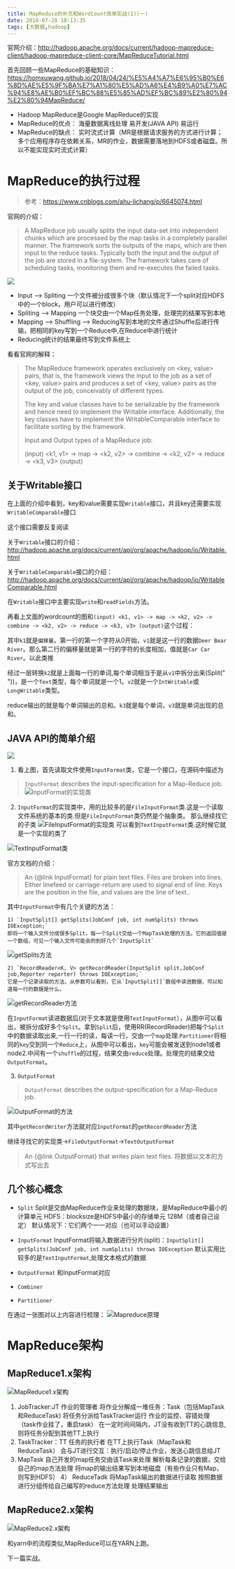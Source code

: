 ```yaml
---
title: MapReduce的补充和WordCount简单实战(1)(一)
date: 2018-07-28 18:13:35
tags: [大数据,hadoop]
---
```

官网介绍：http://hadoop.apache.org/docs/current/hadoop-mapreduce-client/hadoop-mapreduce-client-core/MapReduceTutorial.html

首先回顾一些MapReduce的基础知识：
https://homxuwang.github.io/2018/04/24/%E5%A4%A7%E6%95%B0%E6%8D%AE%E5%9F%BA%E7%A1%80%E5%AD%A6%E4%B9%A0%E7%AC%94%E8%AE%B0%EF%BC%88%E5%85%AD%EF%BC%89%E2%80%94%E2%80%94MapReduce/
* Hadoop MapReduce是Google MapReduce的实现
* MapReduce的优点： 海量数据离线处理 易开发(JAVA API) 易运行
* MapReduce的缺点：
    实时流式计算（MR是根据请求服务的方式进行计算；多个应用程序存在依赖关系，MR的作业，数据需要落地到HDFS或者磁盘。所以不能实现实时流式计算）


# MapReduce的执行过程


>参考：https://www.cnblogs.com/ahu-lichang/p/6645074.html

官网的介绍：
>A MapReduce job usually splits the input data-set into independent chunks which are processed by the map tasks in a completely parallel manner. The framework sorts the outputs of the maps, which are then input to the reduce tasks. Typically both the input and the output of the job are stored in a file-system. The framework takes care of scheduling tasks, monitoring them and re-executes the failed tasks.

![](MapReduce的补充和WordCount简单实战(1)/1.png)

* Input --> Spliting 一个文件被分成很多个块（默认情况下一个split对应HDFS中的一个block，用户可以进行修改）
* Spliting --> Mapping 一个块交由一个Map任务处理，处理完的结果写到本地
* Mapping --> Shuffling --> Reducing写到本地的文件通过Shuffle后进行传输，把相同的key写到一个Reduce中,在Reduce中进行统计
* Reducing统计的结果最终写到文件系统上

看看官网的解释：
>The MapReduce framework operates exclusively on <key, value> pairs, that is, the framework views the input to the job as a set of <key, value> pairs and produces a set of <key, value> pairs as the output of the job, conceivably of different types.
>
>The key and value classes have to be serializable by the framework and hence need to implement the Writable interface. Additionally, the key classes have to implement the WritableComparable interface to facilitate sorting by the framework.
>
>Input and Output types of a MapReduce job:
>
>(input) <k1, v1> -> map -> <k2, v2> -> combine -> <k2, v2> -> reduce -> <k3, v3> (output)

## 关于Writable接口
在上面的介绍中看到，key和value需要实现`Writable`接口，并且key还需要实现`WritableComparable`接口

这个接口需要反复阅读

关于`Writable`接口的介绍：http://hadoop.apache.org/docs/current/api/org/apache/hadoop/io/Writable.html

关于`WritableComparable`接口的介绍：
http://hadoop.apache.org/docs/current/api/org/apache/hadoop/io/WritableComparable.html

在`Writable`接口中主要实现`write`和`readFields`方法。

再看上文面的wordcount的图和`(input) <k1, v1> -> map -> <k2, v2> -> combine -> <k2, v2> -> reduce -> <k3, v3> (output)`这个过程：

其中`k1`就是`偏移量`。第一行的第一个字符从0开始，`v1`就是这一行的数据`Deer Bear River`。那么第二行的偏移量就是第一行的字符的长度相加，值就是`Car Car River`。以此类推

经过一层转换`k2`就是上面每一行的单词,每个单词相当于是从`v1`中拆分出来(Split(" "))，是一个`Text`类型，每个单词就是一个1。`v2`就是一个`IntWritable`或` LongWritable`类型。

reduce输出的就是每个单词输出的总和。`k3`就是每个单词，`v3`就是单词出现的总和。

## JAVA API的简单介绍
![](MapReduce的补充和WordCount简单实战(1)/3(1).png)

1. 看上图，首先读取文件使用`InputFormat`类，它是一个接口，在源码中描述为
> <code>InputFormat</code> describes the input-specification for a  Map-Reduce job. 
![InputFormat的实现类](MapReduce的补充和WordCount简单实战(1)/3.png)
2. `InputFormat`的实现类中，用的比较多的是`FileInputFormat`类.这是一个读取文件系统的基本的类.但是`FileInputFormat`类仍然是个抽象类。
那么继续找它的子类
![FileInputFormat的实现类](MapReduce的补充和WordCount简单实战(1)/4.png)
可以看到`TextInputFormat`类.这时候它就是一个实现的类了

![TextInputFormat类](MapReduce的补充和WordCount简单实战(1)/5.png)

官方文档的介绍：
>An {@link InputFormat} for plain text files.  Files are broken into lines.
 Either linefeed or carriage-return are used to signal end of line.  Keys are
 the position in the file, and values are the line of text.. 

其中`InputFormat`中有几个关键的方法：

    1) `InputSplit[] getSplits(JobConf job, int numSplits) throws IOException;`
    即将一个输入文件分成很多Split，每一个Split交给一个MapTask处理的方法。它的返回值是一个数组，可见一个输入文件可能会的到好几个`InputSplit`

![getSplits方法](MapReduce的补充和WordCount简单实战(1)/6.png)

    2) `RecordReader<K, V> getRecordReader(InputSplit split,JobConf job,Reporter reporter) throws IOException;`
    它是一个记录读取的方法，从参数可以看到，它从`InputSplit[]`数组中读进数据，可以知道每一行的数据是什么。
![getRecordReader方法](MapReduce的补充和WordCount简单实战(1)/7.png)

在`InputFormat`读进数据后(对于文本就是使用`TextInputFormat`），从图中可以看出，被拆分成好多个`Split`。拿到`Split`后，使用RR(RecordReader)把每个`Split`中的数据读取出来,一行一行的读，每读一行，交由一个`map`处理.`Partitioner`将相同的`key`交到同一个`Reduce`上，从图中可以看出，`key`可能会被发送到node1或者node2.中间有一个`shuffle`的过程，结果交由`reduce`处理。处理完的结果交给`OutputFormat`。

3. `OutputFormat`

><code>OutputFormat</code> describes the output-specification for a  Map-Reduce job.

![OutputFormat的方法](MapReduce的补充和WordCount简单实战(1)/8.png)

其中`getRecordWriter`方法就对应`InputFormat`的`getRecordReader`方法

继续寻找它的实现类->`FileOutputFormat`->`TextOutputFormat`
>An {@link OutputFormat} that writes plain text files. 
将数据以文本的方式写出去

## 几个核心概念
* `Split`
    Split是交由MapReduce作业来处理的数据块，是MapReduce中最小的计算单元
    HDFS：blocksize是HDFS中最小的存储单元 128M（或者自己设定）
    默认情况下：它们两个一一对应（也可以手动设置）

* `InputFormat`
  InputFormat将输入数据进行分片(split)：`InputSplit[] getSplits(JobConf job, int numSplits) throws IOException`
  默认实用比较多的是`TextInputFormat`,处理文本格式的数据

* `OutputFormat`
    和InputFormat对应

* `Combiner`

* `Partitioner`

在通过一张图对以上内容进行梳理：
![Mapreduce原理](MapReduce的补充和WordCount简单实战(1)/9.png)

# MapReduce架构

## MapReduce1.x架构

![MapReduce1.x架构](MapReduce的补充和WordCount简单实战(1)/10.png)

1) JobTracker:JT
    作业的管理者
    将作业分解成一堆任务：Task（包括MapTask和ReduceTask)
    将任务分派给TaskTracker运行
    作业的监控、容错处理（task作业挂了，重启task）
    在一定时间间隔内，JT没有收到TT的心跳信息,则将任务分配到其他TT上执行
2) TaskTracker：TT
    任务的执行者
    在TT上执行Task（MapTask和ReduceTask）
    会与JT进行交互：执行/启动/停止作业，发送心跳信息给JT
3) MapTask
    自己开发的map任务交由该Task来处理
    解析每条记录的数据，交给自己的map方法处理
    将map的输出结果写到本地磁盘（有些作业只有Map，则写到HDFS）
4） ReduceTadk
    将MapTask输出的数据进行读取
    按照数据进行分组传给自己编写的reduce方法处理
    处理结果输出

## MapReduce2.x架构

![MapReduce2.x架构](MapReduce的补充和WordCount简单实战(1)/1.jpeg)

和yarn中的流程类似,MapReduce可以在YARN上跑。

下一篇实战。